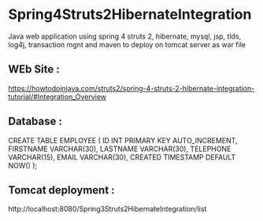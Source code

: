 # Spring4Struts2HibernateIntegration
Java web application using spring 4 struts 2, hibernate, mysql, jsp, tlds, log4j, transaction mgnt and maven to deploy on tomcat server as war file

WEb Site :
----------
https://howtodoinjava.com/struts2/spring-4-struts-2-hibernate-integration-tutorial/#Integration_Overview

Database :
----------
CREATE TABLE EMPLOYEE
(
    ID          INT PRIMARY KEY AUTO_INCREMENT,
    FIRSTNAME   VARCHAR(30),
    LASTNAME    VARCHAR(30),
    TELEPHONE   VARCHAR(15),
    EMAIL       VARCHAR(30),
    CREATED     TIMESTAMP DEFAULT NOW()
);

Tomcat deployment :
------------------
http://localhost:8080/Spring3Struts2HibernateIntegration/list
